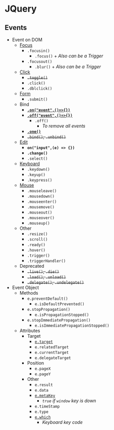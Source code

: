 # JQuery
## Events
- Event on DOM
    - [Focus](jq-focus.html)
        - `.focusin()`
            - `.focus()` + _Also can be a Trigger_
        - `.focusout()`
            - `.blur()` + _Also can be a Trigger_
    - [Click](jq-click.html)
        - ~~`.toggle()`~~
        - `.click()`
        - `.dblclick()`
    - [Form](jq-form.html)
        - `.submit()`
    - Bind
        - [**`.on("event",()=>{})`**](jq-bind-on.html)
        - [**`.off("event",()=>{})`**](jq-bind-off.html)
            - `.off()`
                - _To remove all events_
        - [**`.one()`**](jq-bind-one.html)
        - ~~`.bind()`, `.unbind()`~~
    - [Edit](jq-edit.html)
        - **`on("input",(e) => {})`**
        - **`.change()`**
        - `.select()`
    - [Keyboard](jq-keyboard.html)
        - `.keydown()`
        - `.keyup()`
        - `.keypress()`
    - [Mouse](jq-mouse.html)
        - `.mouseleave()`
        - `.mousedown()`
        - `.mouseenter()`
        - `.mousemove()`
        - `.mouseout()`
        - `.mouseover()`
        - `.mouseup()`
    - Other
        - `.resize()`
        - `.scroll()`
        - `.ready()`
        - `.hover()`
        - `.trigger()`
        - `.triggerHandler()`
    - Deprecated
        - ~~`.live()`, `.die()`~~
        - ~~`.load()`, `.unload()`~~
        - ~~`.delegate()`, `.undelegate()`~~
- Event Object
    - Methods
        - `e.preventDefault()`
            - `e.isDefaultPrevented()`
        - `e.stopPropagation()`
            - `e.isPropagationStopped()`
        - `e.stopImmediatePropagation()`
            - `e.isImmediatePropagationStopped()`
    - Attributes
        - Target
            - [`e.target`](jq-edit.html)
            - `e.relatedTarget`
            - `e.currentTarget`
            - `e.delegateTarget`
        - Position
            - `e.pageX`
            - `e.pageY`
        - Other
            - `e.result`
            - `e.data`
            - [`e.metaKey`](jq-keyboard.html)
                - _`true` if `window` key is down_
            - `e.timeStamp`
            - `e.type`
            - [`e.which`](jq-keyboard.html)
                - _Keyboard key code_